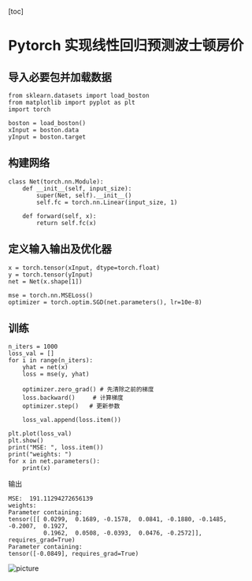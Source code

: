 [toc]

# Pytorch 实现线性回归预测波士顿房价

## 导入必要包并加载数据

```
from sklearn.datasets import load_boston
from matplotlib import pyplot as plt
import torch

boston = load_boston()
xInput = boston.data
yInput = boston.target
```

## 构建网络

```
class Net(torch.nn.Module):
    def __init__(self, input_size):
        super(Net, self).__init__()
        self.fc = torch.nn.Linear(input_size, 1)

    def forward(self, x):
        return self.fc(x)
```

## 定义输入输出及优化器

```
x = torch.tensor(xInput, dtype=torch.float)
y = torch.tensor(yInput)
net = Net(x.shape[1])

mse = torch.nn.MSELoss()
optimizer = torch.optim.SGD(net.parameters(), lr=10e-8)
```

## 训练

```
n_iters = 1000
loss_val = []
for i in range(n_iters):
    yhat = net(x)
    loss = mse(y, yhat)

    optimizer.zero_grad() # 先清除之前的梯度
    loss.backward()     # 计算梯度
    optimizer.step()   # 更新参数

    loss_val.append(loss.item())

plt.plot(loss_val)
plt.show()
print("MSE: ", loss.item())
print("weights: ")
for x in net.parameters():
    print(x)
```

输出

```
MSE:  191.11294272656139
weights: 
Parameter containing:
tensor([[ 0.0299,  0.1689, -0.1578,  0.0841, -0.1880, -0.1485, -0.2007,  0.1927,
          0.1962,  0.0508, -0.0393,  0.0476, -0.2572]], requires_grad=True)
Parameter containing:
tensor([-0.0849], requires_grad=True)
```


![picture](https://gitee.com/EdwardElric_1683260718/picture_bed/raw/master/img/20200428195137.png)
